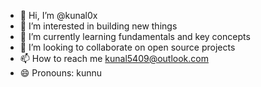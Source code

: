 - 👋 Hi, I’m @kunal0x
- 👀 I’m interested in building new things  
- 🌱 I’m currently learning fundamentals and key concepts  
- 💞️ I’m looking to collaborate on open source projects
- 📫 How to reach me kunal5409@outlook.com  
- 😄 Pronouns: kunnu  


<!---
kunal0x/kunal0x is a ✨ special ✨ repository because its `README.md` (this file) appears on your GitHub profile.
You can click the Preview link to take a look at your changes.
--->
